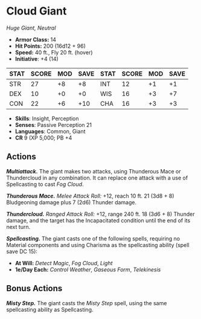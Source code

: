 # Cloud Giant

*Huge Giant, Neutral*

- **Armor Class:** 14
- **Hit Points:** 200 (16d12 + 96)
- **Speed:** 40 ft., Fly 20 ft. (hover)
- **Initiative**: +4 (14)

|STAT|SCORE|MOD|SAVE|STAT|SCORE|MOD|SAVE|
| --- | --- | --- | ---- |---| --- | --- | ---- |
| STR | 27 | +8 | +8 | INT | 12 | +1 | +1 |
| DEX | 10 | +0 | +0 | WIS | 16 | +3 | +7 |
| CON | 22 | +6 | +10 | CHA | 16 | +3 | +3 |

- **Skills**: Insight, Perception
- **Senses**: Passive Perception 21
- **Languages**: Common, Giant
- **CR** 9 (XP 5,000; PB +4

## Actions

***Multiattack.*** The giant makes two attacks, using Thunderous Mace or Thundercloud in any combination. It can replace one attack with a use of Spellcasting to cast *Fog Cloud*.

***Thunderous Mace.*** *Melee Attack Roll:* +12, reach 10 ft. 21 (3d8 + 8) Bludgeoning damage plus 7 (2d6) Thunder damage.

***Thundercloud.*** *Ranged Attack Roll:* +12, range 240 ft. 18 (3d6 + 8) Thunder damage, and the target has the Incapacitated condition until the end of its next turn.

***Spellcasting.*** The giant casts one of the following spells, requiring no Material components and using Charisma as the spellcasting ability (spell save DC 15):

- **At Will:** *Detect Magic*, *Fog Cloud*, *Light*
- **1e/Day Each:** *Control Weather*, *Gaseous Form*, *Telekinesis*

## Bonus Actions

***Misty Step.*** The giant casts the *Misty Step* spell, using the same spellcasting ability as Spellcasting.
